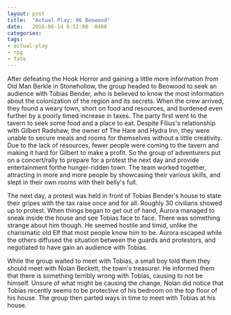 ```yaml
---
layout: post
title:  "Actual Play: 06 Beowood"
date:   2016-06-14 6:51:00 -0400 
categories: 
tags: 
- actual-play
- rpg
- fate
---
```

After defeating the Hook Horror and gaining a little more information from Old Man Berkle in Stonehollow, the group headed to Beowood to seek an audience with Tobias Bender, who is believed to know the most information about the colonization of the region and its secrets. When the crew arrived, they found a weary town, short on food and resources, and burdened even further by a poorly timed increase in taxes. The party first went to the tavern to seek some food and a place to eat. Despite Filius's relationship with Gilbert Radshaw, the owner of The Hare and Hydra Inn, they were unable to secure meals and rooms for themselves without a little creativity. Due to the lack of resources, fewer people were coming to the tavern and making it hard for Gilbert to make a profit. So the group of adventurers put on a concert/rally to prepare for a protest the next day and provide entertainment forthe hunger-ridden town. The team worked together, attracting in more and more people by showcasing their various skills, and slept in their own rooms with their belly's full.

The next day, a protest was held in front of Tobias Bender's house to state their gripes with the tax raise once and for all. Roughly 30 civilians showed up to protest. When things began to get out of hand, Aurora managed to sneak inside the house and see Tobias face to face. There was something strange about him though. He seemed hostile and timid, unlike the charismatic old Elf that most people know him to be. Aurora escaped while the others diffused the situation between the guards and protestors, and negotiated to have gain an audience with Tobias.

While the group waited to meet with Tobias, a small boy told them they should meet with Nolan Beckett, the town's treasurer. He informed them that there is something terribly wrong with Tobias, causing to not be himself. Unsure of what might be causing the change, Nolan did notice that Tobias recently seems to be protective of his bedroom on the top floor of his house. The group then parted ways in time to meet with Tobias at his house.
